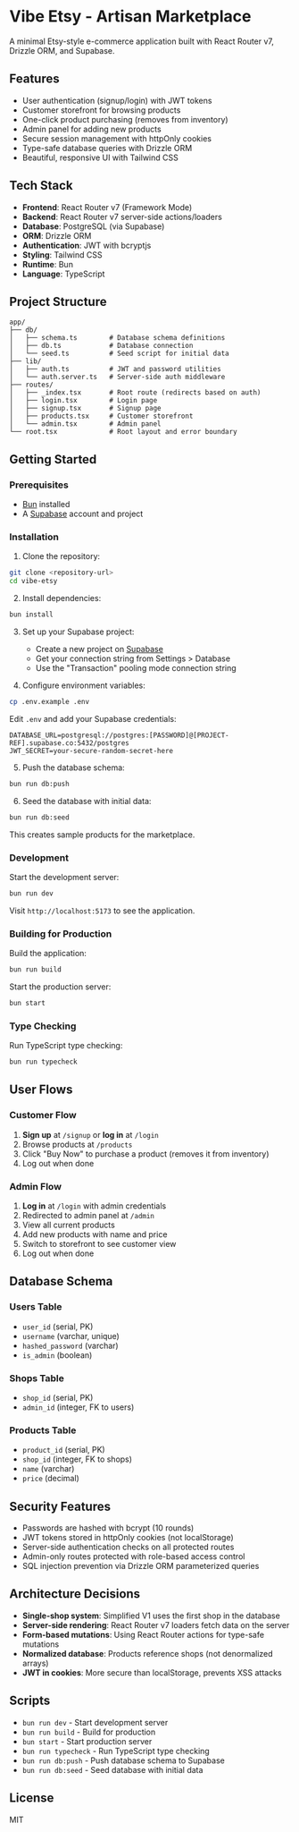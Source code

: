 # Vibe Etsy - Artisan Marketplace

A minimal Etsy-style e-commerce application built with React Router v7, Drizzle ORM, and Supabase.

## Features

- User authentication (signup/login) with JWT tokens
- Customer storefront for browsing products
- One-click product purchasing (removes from inventory)
- Admin panel for adding new products
- Secure session management with httpOnly cookies
- Type-safe database queries with Drizzle ORM
- Beautiful, responsive UI with Tailwind CSS

## Tech Stack

- **Frontend**: React Router v7 (Framework Mode)
- **Backend**: React Router v7 server-side actions/loaders
- **Database**: PostgreSQL (via Supabase)
- **ORM**: Drizzle ORM
- **Authentication**: JWT with bcryptjs
- **Styling**: Tailwind CSS
- **Runtime**: Bun
- **Language**: TypeScript

## Project Structure

```
app/
├── db/
│   ├── schema.ts        # Database schema definitions
│   ├── db.ts            # Database connection
│   └── seed.ts          # Seed script for initial data
├── lib/
│   ├── auth.ts          # JWT and password utilities
│   └── auth.server.ts   # Server-side auth middleware
├── routes/
│   ├── _index.tsx       # Root route (redirects based on auth)
│   ├── login.tsx        # Login page
│   ├── signup.tsx       # Signup page
│   ├── products.tsx     # Customer storefront
│   └── admin.tsx        # Admin panel
└── root.tsx             # Root layout and error boundary
```

## Getting Started

### Prerequisites

- [Bun](https://bun.sh) installed
- A [Supabase](https://supabase.com) account and project

### Installation

1. Clone the repository:
```bash
git clone <repository-url>
cd vibe-etsy
```

2. Install dependencies:
```bash
bun install
```

3. Set up your Supabase project:
   - Create a new project on [Supabase](https://supabase.com)
   - Get your connection string from Settings > Database
   - Use the "Transaction" pooling mode connection string

4. Configure environment variables:
```bash
cp .env.example .env
```

Edit `.env` and add your Supabase credentials:
```
DATABASE_URL=postgresql://postgres:[PASSWORD]@[PROJECT-REF].supabase.co:5432/postgres
JWT_SECRET=your-secure-random-secret-here
```

5. Push the database schema:
```bash
bun run db:push
```

6. Seed the database with initial data:
```bash
bun run db:seed
```

This creates sample products for the marketplace.

### Development

Start the development server:
```bash
bun run dev
```

Visit `http://localhost:5173` to see the application.

### Building for Production

Build the application:
```bash
bun run build
```

Start the production server:
```bash
bun start
```

### Type Checking

Run TypeScript type checking:
```bash
bun run typecheck
```

## User Flows

### Customer Flow
1. **Sign up** at `/signup` or **log in** at `/login`
2. Browse products at `/products`
3. Click "Buy Now" to purchase a product (removes it from inventory)
4. Log out when done

### Admin Flow
1. **Log in** at `/login` with admin credentials
2. Redirected to admin panel at `/admin`
3. View all current products
4. Add new products with name and price
5. Switch to storefront to see customer view
6. Log out when done

## Database Schema

### Users Table
- `user_id` (serial, PK)
- `username` (varchar, unique)
- `hashed_password` (varchar)
- `is_admin` (boolean)

### Shops Table
- `shop_id` (serial, PK)
- `admin_id` (integer, FK to users)

### Products Table
- `product_id` (serial, PK)
- `shop_id` (integer, FK to shops)
- `name` (varchar)
- `price` (decimal)

## Security Features

- Passwords are hashed with bcrypt (10 rounds)
- JWT tokens stored in httpOnly cookies (not localStorage)
- Server-side authentication checks on all protected routes
- Admin-only routes protected with role-based access control
- SQL injection prevention via Drizzle ORM parameterized queries

## Architecture Decisions

- **Single-shop system**: Simplified V1 uses the first shop in the database
- **Server-side rendering**: React Router v7 loaders fetch data on the server
- **Form-based mutations**: Using React Router actions for type-safe mutations
- **Normalized database**: Products reference shops (not denormalized arrays)
- **JWT in cookies**: More secure than localStorage, prevents XSS attacks

## Scripts

- `bun run dev` - Start development server
- `bun run build` - Build for production
- `bun start` - Start production server
- `bun run typecheck` - Run TypeScript type checking
- `bun run db:push` - Push database schema to Supabase
- `bun run db:seed` - Seed database with initial data

## License

MIT
